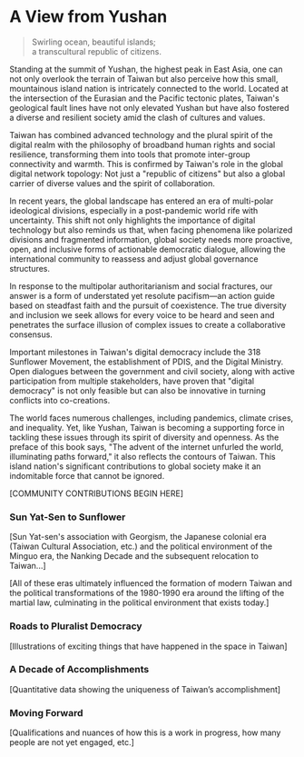 # A View from Yushan

> Swirling ocean, beautiful islands;<br />
> a transcultural republic of citizens.

Standing at the summit of Yushan, the highest peak in East Asia, one can not only overlook the terrain of Taiwan but also perceive how this small, mountainous island nation is intricately connected to the world. Located at the intersection of the Eurasian and the Pacific tectonic plates, Taiwan's geological fault lines have not only elevated Yushan but have also fostered a diverse and resilient society amid the clash of cultures and values.

Taiwan has combined advanced technology and the plural spirit of the digital realm with the philosophy of broadband human rights and social resilience, transforming them into tools that promote inter-group connectivity and warmth. This is confirmed by Taiwan's role in the global digital network topology: Not just a "republic of citizens" but also a global carrier of diverse values and the spirit of collaboration.

In recent years, the global landscape has entered an era of multi-polar ideological divisions, especially in a post-pandemic world rife with uncertainty. This shift not only highlights the importance of digital technology but also reminds us that, when facing phenomena like polarized divisions and fragmented information, global society needs more proactive, open, and inclusive forms of actionable democratic dialogue, allowing the international community to reassess and adjust global governance structures.

In response to the multipolar authoritarianism and social fractures, our answer is a form of understated yet resolute pacifism—an action guide based on steadfast faith and the pursuit of coexistence. The true diversity and inclusion we seek allows for every voice to be heard and seen and penetrates the surface illusion of complex issues to create a collaborative consensus.

Important milestones in Taiwan's digital democracy include the 318 Sunflower Movement, the establishment of PDIS, and the Digital Ministry. Open dialogues between the government and civil society, along with active participation from multiple stakeholders, have proven that "digital democracy" is not only feasible but can also be innovative in turning conflicts into co-creations.

The world faces numerous challenges, including pandemics, climate crises, and inequality. Yet, like Yushan, Taiwan is becoming a supporting force in tackling these issues through its spirit of diversity and openness. As the preface of this book says, "The advent of the internet unfurled the world, illuminating paths forward," it also reflects the contours of Taiwan. This island nation's significant contributions to global society make it an indomitable force that cannot be ignored.

[COMMUNITY CONTRIBUTIONS BEGIN HERE]

### Sun Yat-Sen to Sunflower

[Sun Yat-sen's association with Georgism, the Japanese colonial era (Taiwan Cultural Association, etc.) and the political environment of the Minguo era, the Nanking Decade and the subsequent relocation to Taiwan...]

[All of these eras ultimately influenced the formation of modern Taiwan and the political transformations of the 1980-1990 era around the lifting of the martial law, culminating in the political environment that exists today.]

### Roads to Pluralist Democracy

[Illustrations of exciting things that have happened in the space in Taiwan]

### A Decade of Accomplishments

[Quantitative data showing the uniqueness of Taiwan’s accomplishment]

### Moving Forward

[Qualifications and nuances of how this is a work in progress, how many people are not yet engaged, etc.]
